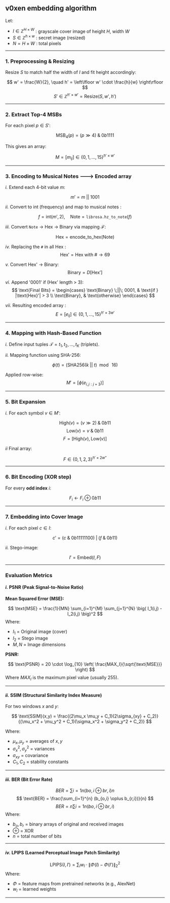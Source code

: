 
## v0xen embedding algorithm

Let:

- $I \in \mathbb{Z}^{H \times W}$ : grayscale cover image of height $H$, width $W$
- $S \in \mathbb{Z}^{h \times w}$ : secret image (resized)
- $N = H \times W$ : total pixels

---

### 1. Preprocessing & Resizing

Resize $S$ to match half the width of $I$ and fit height accordingly:

$$ w' = \frac{W}{2}, \quad h' = \left\lfloor w' \cdot \frac{h}{w} \right\rfloor $$ $$ S' \in \mathbb{Z}^{h' \times w'} = \text{Resize}(S, w', h') $$

---

### 2. Extract Top-4 MSBs

For each pixel $p \in S'$:

$$ \text{MSB}_4(p) = (p \gg 4) \;\&\; 0b1111 $$

This gives an array:

$$ M = [m_{ij}] \in \{0,1,\dots,15\}^{h' \times w'} $$

---

### 3. Encoding to Musical Notes ---> Encoded array

*i.* Extend each 4-bit value $m$:

$$ m' = m \;||\; 1001 $$


*ii.* Convert to int (frequency) and map to musical notes :

$$ f = \text{int}(m', 2), \quad \text{Note} = \texttt{librosa.hz\_to\_note}(f) $$


*iii.* Convert `Note` → Hex → Binary via mapping $\mathcal{F}$:

$$
\text{Hex} = \text{encode\_to\_hex}(\text{Note})
$$

*iv.* Replacing the `#` in all Hex :
$$
\text{Hex}' = \text{Hex} \; \text{with } \# \to 69
$$

*v.* Convert Hex' → Binary:
$$
\text{Binary} = D[\text{Hex}']
$$

*vi.* Append '0001' if (Hex' length > 3):
$$
\text{Final Bits} =
\begin{cases}
\text{Binary} \;||\; 0001, & \text{if } |\text{Hex}'| > 3 \\
\text{Binary}, & \text{otherwise}
\end{cases}
$$

*vii.* Resulting encoded array :
$$
E = [e_{ij}] \in \{0,1,\dots,15\}^{h' \times 3w'}
$$

---

### 4. Mapping with Hash-Based Function

*i.* Define input tuples $\mathcal{T} = {t_1, t_2, \dots, t_K}$ (triplets).  

*ii.* Mapping function using SHA-256:

$$ \phi(t) = \Big( \text{SHA256}(k \;||\; t) \;\bmod\; 16 \Big) $$

Applied row-wise:
$$ M' = [\phi(e_{i,j:j+3})] $$

---

### 5. Bit Expansion

*i.* For each symbol $v \in M'$:

$$ \text{High}(v) = (v \gg 2) \;\&\; 0b11 $$ $$ \text{Low}(v) = v \;\&\; 0b11 $$ $$ F = [\text{High}(v), \text{Low}(v)] $$

*ii* Final array:

$$ F \in \{0,1,2,3\}^{h' \times 2w''} $$

---

### 6. Bit Encoding (XOR step)

For every **odd index** $i$:

$$ F_{i} \gets F_{i} \oplus 0b11 $$

---

### 7. Embedding into Cover Image

*i.* For each pixel $c \in I$:

$$ c' = (c \;\&\; 0b11111100) \;|\; (f \;\&\; 0b11) $$

*ii.* Stego-image:

$$ I' = \text{Embed}(I, F) $$

---

### Evaluation Metrics


#### *i.* PSNR (Peak Signal-to-Noise Ratio)

 **Mean Squared Error (MSE):**

$$
\text{MSE} = \frac{1}{MN} \sum_{i=1}^{M} \sum_{j=1}^{N} \big( I_1(i,j) - I_2(i,j) \big)^2
$$
Where:

- $I_1$ = Original image (cover)
- $I_2$ = Stego image
- $M, N$ = Image dimensions

 **PSNR:**

$$
\text{PSNR} = 20 \cdot \log_{10} \left( \frac{MAX_I}{\sqrt{\text{MSE}}} \right)
$$
Where $MAX_I$ is the maximum pixel value (usually 255).


---

#### *ii.* SSIM (Structural Similarity Index Measure)

For two windows $x$ and $y$:

$$
\text{SSIM}(x,y) = \frac{(2\mu_x \mu_y + C_1)(2\sigma_{xy} + C_2)}{(\mu_x^2 + \mu_y^2 + C_1)(\sigma_x^2 + \sigma_y^2 + C_2)}
$$

Where:

- $\mu_x, \mu_y$ = averages of $x,y$ 
- $\sigma_x^2, \sigma_y^2$ = variances
- $\sigma_{xy}$ = covariance
- $C_1, C_2$ = stability constants

---
#### *iii.* BER (Bit Error Rate)

$$
BER=∑i=1n(bo,i⊕br,i)n
$$
$$
\text{BER} = \frac{\sum_{i=1}^{n} (b_{o,i} \oplus b_{r,i})}{n}
$$
$$
BER=n∑i=1n​(bo,i​⊕br,i​)​
$$
Where:

- $b_o, b_r$ = binary arrays of original and received images
- $\oplus$ = XOR
- $n$ = total number of bits

---

#### *iv.* LPIPS (Learned Perceptual Image Patch Similarity)
$$
\text{LPIPS}(I,I') = \sum_{l} w_l \cdot \left\lVert \Phi(I) - \Phi(I') \right\rVert_2^2
$$
Where:
- $\Phi$ = feature maps from pretrained networks (e.g., AlexNet) 
- $w_l$ = learned weights

---


